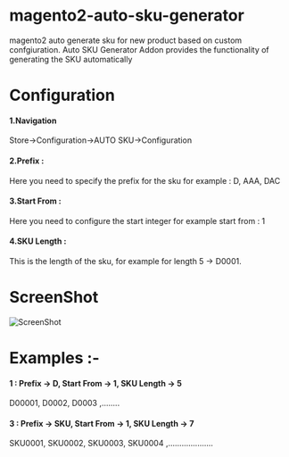 # magento2-auto-sku-generator
magento2 auto generate sku for new product based on custom confgiuration.
Auto SKU Generator Addon provides the functionality of generating the SKU automatically

# Configuration

#### 1.Navigation
Store->Configuration->AUTO SKU->Configuration

#### 2.Prefix : 

Here you need to specify the prefix for the sku for example : D, AAA, DAC 

#### 3.Start From : 

Here you need to configure the start integer for example start from : 1

#### 4.SKU Length : 

This is the length of the sku, for example for length 5 -> D0001.

# ScreenShot
![ScreenShot](http://octonism.com/sgit/magento2-auto-sku-generation.png)


# Examples :-
#### 1 :  Prefix -> D, Start From -> 1, SKU Length -> 5
D00001, D0002, D0003 ,........

#### 3 :  Prefix -> SKU, Start From -> 1, SKU Length -> 7
SKU0001, SKU0002, SKU0003, SKU0004 ,....................


